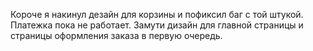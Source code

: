Короче я накинул дезайн для корзины и пофиксил баг с той штукой. Платежка пока не работает. Замути дизайн для главной страницы и страницы оформления заказа в первую очередь.
